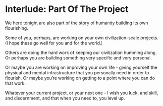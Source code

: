 # Interlude: Part Of The Project

We here tonight are also part of the story of humanity building its own flourishing.

Some of you, perhaps, are working on your own civilization-scale projects. (I hope these go well for you and for the world.)

Others are doing the hard work of keeping our civilization humming along. Or perhaps you are building something very specific and very personal.

Or maybe you are working on improving your own life - giving yourself the physical and mental infrastructure that you personally need in order to flourish. Or maybe you’re working on getting to a point where you can do that work.

Whatever your current project, or your next one - I wish you luck, and skill, and discernment, and that when you need to, you level up.